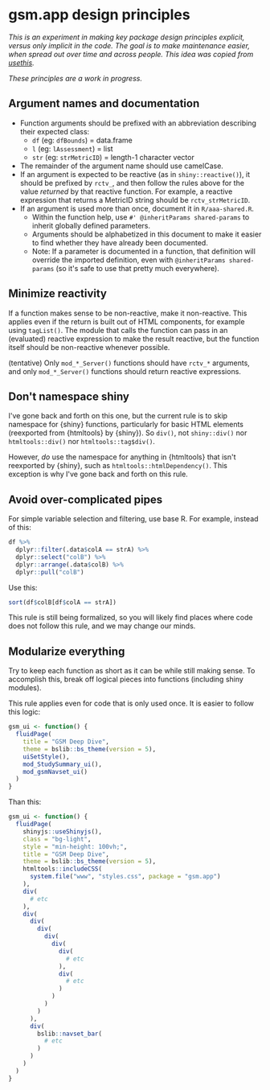 # gsm.app design principles

*This is an experiment in making key package design principles explicit, versus only implicit in the code. The goal is to make maintenance easier, when spread out over time and across people. This idea was copied from [usethis](https://github.com/r-lib/usethis/blob/main/principles.md).*

*These principles are a work in progress.*

## Argument names and documentation

- Function arguments should be prefixed with an abbreviation describing their expected class:
  - `df` (eg: `dfBounds`) = data.frame
  - `l` (eg: `lAssessment`) = list
  - `str` (eg: `strMetricID`) = length-1 character vector
- The remainder of the argument name should use camelCase.
- If an argument is expected to be reactive (as in `shiny::reactive()`), it should be prefixed by `rctv_`, and then follow the rules above for the value *returned* by that reactive function. For example, a reactive expression that returns a MetricID string should be `rctv_strMetricID`.
- If an argument is used more than once, document it in `R/aaa-shared.R`.
  - Within the function help, use `#' @inheritParams shared-params` to inherit globally defined parameters.
  - Arguments should be alphabetized in this document to make it easier to find whether they have already been documented.
  - Note: If a parameter is documented in a function, that definition will override the imported definition, even with `@inheritParams shared-params` (so it's safe to use that pretty much everywhere).

## Minimize reactivity

If a function makes sense to be non-reactive, make it non-reactive. This applies even if the return is built out of HTML components, for example using `tagList()`. The module that calls the function can pass in an (evaluated) reactive expression to make the result reactive, but the function itself should be non-reactive whenever possible.

(tentative) Only `mod_*_Server()` functions should have `rctv_*` arguments, and only `mod_*_Server()` functions should return reactive expressions.

## Don't namespace shiny

I've gone back and forth on this one, but the current rule is to skip namespace for {shiny} functions, particularly for basic HTML elements (reexported from {htmltools} by {shiny}). So `div()`, not `shiny::div()` nor `htmltools::div()` nor `htmltools::tag$div()`.

However, *do* use the namespace for anything in {htmltools} that isn't reexported by {shiny}, such as `htmltools::htmlDependency()`. This exception is why I've gone back and forth on this rule.

## Avoid over-complicated pipes

For simple variable selection and filtering, use base R. For example, instead of this:

```r
df %>% 
  dplyr::filter(.data$colA == strA) %>% 
  dplyr::select("colB") %>% 
  dplyr::arrange(.data$colB) %>% 
  dplyr::pull("colB")
```

Use this:

```r
sort(df$colB[df$colA == strA])
```

This rule is still being formalized, so you will likely find places where code does not follow this rule, and we may change our minds.

## Modularize everything

Try to keep each function as short as it can be while still making sense. To accomplish this, break off logical pieces into functions (including shiny modules).

This rule applies even for code that is only used once. It is easier to follow this logic:

```r
gsm_ui <- function() {
  fluidPage(
    title = "GSM Deep Dive",
    theme = bslib::bs_theme(version = 5),
    uiSetStyle(),
    mod_StudySummary_ui(),
    mod_gsmNavset_ui()
  )
}
```

Than this:

```r
gsm_ui <- function() {
  fluidPage(
    shinyjs::useShinyjs(),
    class = "bg-light",
    style = "min-height: 100vh;",
    title = "GSM Deep Dive",
    theme = bslib::bs_theme(version = 5),
    htmltools::includeCSS(
      system.file("www", "styles.css", package = "gsm.app")
    ),
    div(
      # etc
    ),
    div(
      div(
        div(
          div(
            div(
              div(
                # etc
              ),
              div(
                # etc
              )
            )
          )
        )
      ),
      div(
        bslib::navset_bar(
          # etc
        )
      )
    )
  )
}
```

